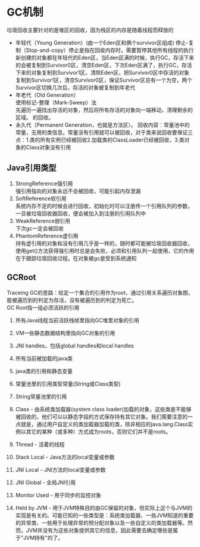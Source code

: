 GC机制
======================================
垃圾回收主要针对的是堆区的回收，因为栈区的内存是随着线程而释放的  
     
* 年轻代（Young Generation）(由一个Eden区和俩个survivor区组成)
	停止-复制（Stop-and-copy）停止是指在回收内存时，需要暂停其他所有线程的执行                         
	新创建的对象都在年轻代的Eden区，当Eden区满的时候，执行GC，存活下来的会被复制到Survivor0区，清空Eden区，下次Eden区满了，执行GC，存活下来的对象复制到Survivor1区，清除Eden区，把Survivor0区中存活的对象复制到Survivor1区，清空Survivor0区，保证Survivor区总有一个为空，两个Survivor区切换几次后，存活的对象被复制到年老代  
* 年老代（Old Generation）       
	使用标记-整理（Mark-Sweep）法            
	先遍历一遍找出存活的对象，然后将所有存活的对象向一端移动，清理剩余的区域。    的回收。
* 永久代（Permanent Generation，也就是方法区）。
	回收内容：常量池中的常量，无用的类信息。常量没有引用就可以被回收，对于类来说回收要保证三点：1.类的所有实例已经被回收2.加载类的ClassLoader已经被回收，3.类对象的Class对象没有引用
	
	
Java引用类型
-----------------------------------
1. StrongReference强引用     
	强引用指向的对象永远不会被回收，可能引起内存泄漏       
2. SoftReference软引用         
	系统内存不足的时候会进行回收，初始化时可以注册传一个引用队列的参数，一旦被垃圾回收器回收，便会被加入到注册的引用队列中
3. WeakReference弱引用           
	下次gc一定会被回收
4. PhantomReference虚引用    
	持有虚引用的对象和没有引用几乎是一样的，随时都可能被垃圾回收器回收，使用get()方法获得强引用时总是会失败，必须和引用队列一起使用，它的作用在于跟踪垃圾回收过程。在对象被gc是受到系统通知
	
	
GCRoot
--------------------------------------
Traceing GC的思路：给定一个集合的引用作为root，通过引用关系遍历对象图，能被遍历到的判定为存活，没有被遍历到的判定为死亡。            
GC Root指一组必须活跃的引用         
1. 所有Java线程当前活跃栈帧里指向GC堆里对象的引用       
2. VM一些静态数据结构里指向GC对象的引用      
3. JNI handles，包括global handles和local handles        
4. 所有当前被加载的java类       
5. java类的引用和静态变量      
6. 常量池里的引用类型常量(String或Class类型)       
7. String常量池里的引用   

1. Class - 由系统类加载器(system class loader)加载的对象，这些类是不能够被回收的，他们可以以静态字段的方式保存持有其它对象。我们需要注意的一点就是，通过用户自定义的类加载器加载的类，除非相应的java.lang.Class实例以其它的某种（或多种）方式成为roots，否则它们并不是roots。     
2. Thread - 活着的线程         
3. Stack Local - Java方法的local变量或参数         
4. JNI Local - JNI方法的local变量或参数        
5. JNI Global - 全局JNI引用          
6. Monitor Used - 用于同步的监控对象           
7. Held by JVM - 用于JVM特殊目的由GC保留的对象，但实际上这个与JVM的实现是有关的。可能已知的一些类型是：系统类加载器、一些JVM知道的重要的异常类、一些用于处理异常的预分配对象以及一些自定义的类加载器等。然而，JVM并没有为这些对象提供其它的信息，因此需要去确定哪些是属于"JVM持有"的了。
        
	